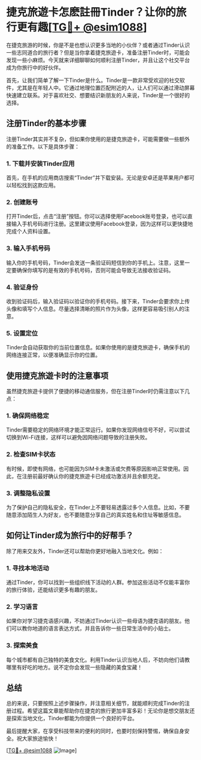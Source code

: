 # 捷克旅遊卡怎麽註冊Tinder？让你的旅行更有趣[[TG💪+ @esim1088](https://t.me/s/esim1088)]

在捷克旅游的时候，你是不是也想认识更多当地的小伙伴？或者通过Tinder认识一些志同道合的旅行者？但是当你拿着捷克旅遊卡，准备注册Tinder时，可能会发现一些小麻烦。今天就来详细聊聊如何顺利注册Tinder，并且让这个社交平台成为你旅行中的好伙伴。

首先，让我们简单了解一下Tinder是什么。Tinder是一款非常受欢迎的社交软件，尤其是在年轻人中。它通过地理位置匹配附近的人，让人们可以通过滑动屏幕快速建立联系。对于喜欢社交、想要结识新朋友的人来说，Tinder是一个很好的选择。

## 注册Tinder的基本步骤

注册Tinder其实并不复杂，但如果你使用的是捷克旅遊卡，可能需要做一些额外的准备工作。以下是具体步骤：

### 1. 下载并安装Tinder应用

首先，在手机的应用商店搜索“Tinder”并下载安装。无论是安卓还是苹果用户都可以轻松找到这款应用。

### 2. 创建账号

打开Tinder后，点击“注册”按钮。你可以选择使用Facebook账号登录，也可以直接输入手机号码进行注册。这里建议使用Facebook登录，因为这样可以更快捷地完成个人资料设置。

### 3. 输入手机号码

输入你的手机号码，Tinder会发送一条验证码短信到你的手机上。注意，这里一定要确保你填写的是有效的手机号码，否则可能会导致无法接收验证码。

### 4. 验证身份

收到验证码后，输入验证码以验证你的手机号码。接下来，Tinder会要求你上传头像和填写个人信息。尽量选择清晰的照片作为头像，这样更容易吸引别人的注意。

### 5. 设置定位

Tinder会自动获取你的当前位置信息。如果你使用的是捷克旅遊卡，确保手机的网络连接正常，以便准确显示你的位置。

## 使用捷克旅遊卡时的注意事项

虽然捷克旅遊卡提供了便捷的移动通信服务，但在注册Tinder时仍需注意以下几点：

### 1. 确保网络稳定

Tinder需要稳定的网络环境才能正常运行。如果你发现网络信号不好，可以尝试切换到Wi-Fi连接，这样可以避免因网络问题导致的注册失败。

### 2. 检查SIM卡状态

有时候，即使有网络，也可能因为SIM卡未激活或欠费等原因影响正常使用。因此，在注册前最好确认你的捷克旅遊卡已经成功激活并且余额充足。

### 3. 调整隐私设置

为了保护自己的隐私安全，在Tinder上不要轻易透露过多个人信息。比如，不要随意添加陌生人为好友，也不要随意分享自己的真实姓名和住址等敏感信息。

## 如何让Tinder成为旅行中的好帮手？

除了用来交友外，Tinder还可以帮助你更好地融入当地文化。例如：

### 1. 寻找本地活动

通过Tinder，你可以找到一些组织线下活动的人群。参加这些活动不仅能丰富你的旅行体验，还能结识更多有趣的朋友。

### 2. 学习语言

如果你对学习捷克语感兴趣，不妨通过Tinder认识一些母语为捷克语的朋友。他们可以教你地道的语言表达方式，并且告诉你一些日常生活中的小贴士。

### 3. 探索美食

每个城市都有自己独特的美食文化。利用Tinder认识当地人后，不妨向他们请教哪里有好吃的地方。说不定你会发现一些隐藏的美食宝藏！

## 总结

总的来说，只要按照上述步骤操作，并注意相关细节，就能顺利完成Tinder的注册过程。希望这篇文章能帮助你在捷克的旅行更加丰富多彩！无论你是想交朋友还是探索当地文化，Tinder都能为你提供一个良好的平台。

最后提醒大家，在享受科技带来的便利的同时，也要时刻保持警惕，确保自身安全。祝大家旅途愉快！

[[TG💪+ @esim1088](https://t.me/s/esim1088) ![Image](https://i.postimg.cc/4NQfJmqS/Snipaste-2025-05-13-00-14-12.png)]